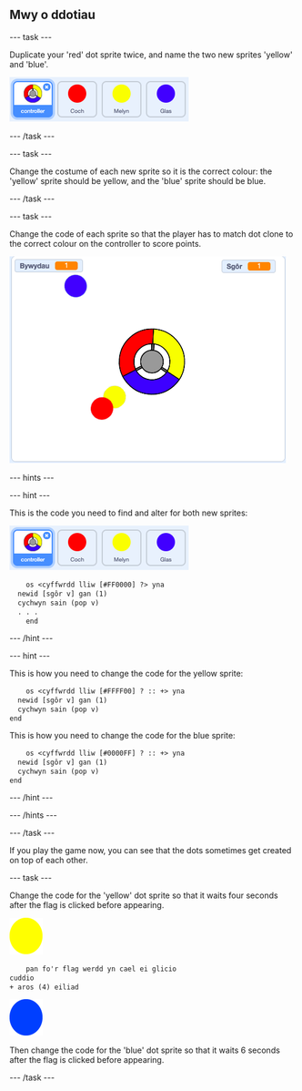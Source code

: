 ## Mwy o ddotiau

\--- task \---

Duplicate your 'red' dot sprite twice, and name the two new sprites 'yellow' and 'blue'.

![screenshot](images/dots-more-dots.png)

\--- /task \---

\--- task \---

Change the costume of each new sprite so it is the correct colour: the 'yellow' sprite should be yellow, and the 'blue' sprite should be blue.

\--- /task \---

\--- task \---

Change the code of each sprite so that the player has to match dot clone to the correct colour on the controller to score points.

![screenshot](images/dots-all-test.png)

\--- hints \---

\--- hint \---

This is the code you need to find and alter for both new sprites:

![screenshot](images/dots-more-dots.png)

```blocks3
    os <cyffwrdd lliw [#FF0000] ?> yna 
  newid [sgôr v] gan (1)
  cychwyn sain (pop v)
  . . .
    end
```

\--- /hint \---

\--- hint \---

This is how you need to change the code for the yellow sprite:

```blocks3
    os <cyffwrdd lliw [#FFFF00] ? :: +> yna 
  newid [sgôr v] gan (1)
  cychwyn sain (pop v)
end
```

This is how you need to change the code for the blue sprite:

```blocks3
    os <cyffwrdd lliw [#0000FF] ? :: +> yna 
  newid [sgôr v] gan (1)
  cychwyn sain (pop v)
end
```

\--- /hint \---

\--- /hints \---

\--- /task \---

If you play the game now, you can see that the dots sometimes get created on top of each other.

\--- task \---

Change the code for the 'yellow' dot sprite so that it waits four seconds after the flag is clicked before appearing.

![Yellow dot](images/yellow-sprite.png)

```blocks3
    pan fo'r flag werdd yn cael ei glicio
cuddio
+ aros (4) eiliad
```

![Blue dot](images/blue-sprite.png)

Then change the code for the 'blue' dot sprite so that it waits 6 seconds after the flag is clicked before appearing.

\--- /task \---